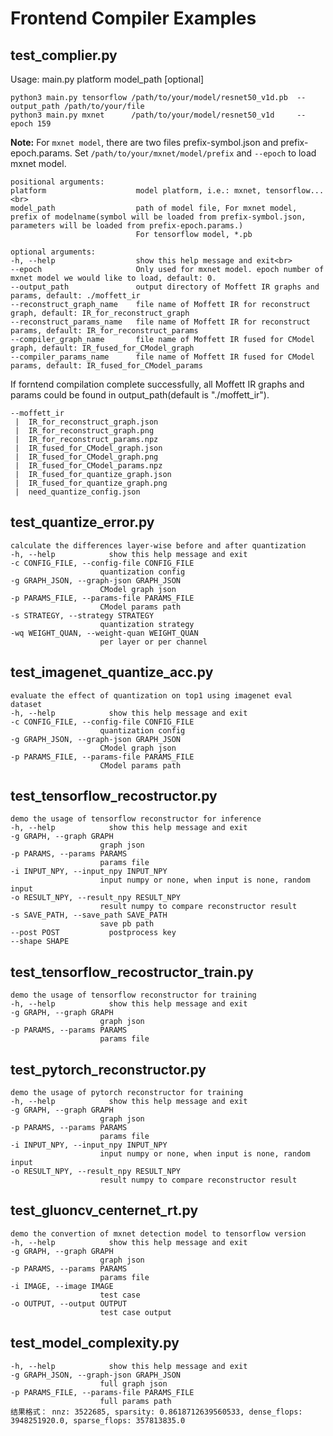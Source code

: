# Frontend Compiler Examples
## test_complier.py
Usage: main.py platform model_path [optional]
  ```
python3 main.py tensorflow /path/to/your/model/resnet50_v1d.pb  --output_path /path/to/your/file
python3 main.py mxnet      /path/to/your/model/resnet50_v1d     --epoch 159
  ```
**Note:** For `mxnet model`, there are two files prefix-symbol.json and prefix-epoch.params. Set `/path/to/your/mxnet/model/prefix` and `--epoch` to load mxnet model.

    positional arguments:
    platform                    model platform, i.e.: mxnet, tensorflow...<br>
    model_path                  path of model file, For mxnet model, prefix of modelname(symbol will be loaded from prefix-symbol.json, parameters will be loaded from prefix-epoch.params.)
                                For tensorflow model, *.pb

    optional arguments:
    -h, --help                  show this help message and exit<br>
    --epoch                     Only used for mxnet model. epoch number of mxnet model we would like to load, default: 0.
    --output_path               output directory of Moffett IR graphs and params, default: ./moffett_ir
    --reconstruct_graph_name    file name of Moffett IR for reconstruct graph, default: IR_for_reconstruct_graph
    --reconstruct_params_name   file name of Moffett IR for reconstruct params, default: IR_for_reconstruct_params
    --compiler_graph_name       file name of Moffett IR fused for CModel graph, default: IR_fused_for_CModel_graph
    --compiler_params_name      file name of Moffett IR fused for CModel params, default: IR_fused_for_CModel_params

If forntend compilation complete successfully, all Moffett IR graphs and params could be found in output_path(default is "./moffett_ir").

    --moffett_ir
     |  IR_for_reconstruct_graph.json
     |  IR_for_reconstruct_graph.png
     |  IR_for_reconstruct_params.npz
     |  IR_fused_for_CModel_graph.json
     |  IR_fused_for_CModel_graph.png
     |  IR_fused_for_CModel_params.npz
     |  IR_fused_for_quantize_graph.json
     |  IR_fused_for_quantize_graph.png
     |  need_quantize_config.json


## test_quantize_error.py

    calculate the differences layer-wise before and after quantization
    -h, --help            show this help message and exit
    -c CONFIG_FILE, --config-file CONFIG_FILE
                        quantization config
    -g GRAPH_JSON, --graph-json GRAPH_JSON
                        CModel graph json
    -p PARAMS_FILE, --params-file PARAMS_FILE
                        CModel params path
    -s STRATEGY, --strategy STRATEGY
                        quantization strategy
    -wq WEIGHT_QUAN, --weight-quan WEIGHT_QUAN
                        per layer or per channel


## test_imagenet_quantize_acc.py
    evaluate the effect of quantization on top1 using imagenet eval dataset
    -h, --help            show this help message and exit
    -c CONFIG_FILE, --config-file CONFIG_FILE
                        quantization config
    -g GRAPH_JSON, --graph-json GRAPH_JSON
                        CModel graph json
    -p PARAMS_FILE, --params-file PARAMS_FILE
                        CModel params path

## test_tensorflow_recostructor.py
    demo the usage of tensorflow reconstructor for inference
    -h, --help            show this help message and exit
    -g GRAPH, --graph GRAPH
                        graph json
    -p PARAMS, --params PARAMS
                        params file
    -i INPUT_NPY, --input_npy INPUT_NPY
                        input numpy or none, when input is none, random input
    -o RESULT_NPY, --result_npy RESULT_NPY
                        result numpy to compare reconstructor result
    -s SAVE_PATH, --save_path SAVE_PATH
                        save pb path
    --post POST           postprocess key
    --shape SHAPE

## test_tensorflow_recostructor_train.py
    demo the usage of tensorflow reconstructor for training
    -h, --help            show this help message and exit
    -g GRAPH, --graph GRAPH
                        graph json
    -p PARAMS, --params PARAMS
                        params file
## test_pytorch_reconstructor.py
    demo the usage of pytorch reconstructor for training
    -h, --help            show this help message and exit
    -g GRAPH, --graph GRAPH
                        graph json
    -p PARAMS, --params PARAMS
                        params file
    -i INPUT_NPY, --input_npy INPUT_NPY
                        input numpy or none, when input is none, random input
    -o RESULT_NPY, --result_npy RESULT_NPY
                        result numpy to compare reconstructor result

## test_gluoncv_centernet_rt.py
    demo the convertion of mxnet detection model to tensorflow version
    -h, --help            show this help message and exit
    -g GRAPH, --graph GRAPH
                        graph json
    -p PARAMS, --params PARAMS
                        params file
    -i IMAGE, --image IMAGE
                        test case
    -o OUTPUT, --output OUTPUT
                        test case output

## test_model_complexity.py
    -h, --help            show this help message and exit
    -g GRAPH_JSON, --graph-json GRAPH_JSON
                        full graph json
    -p PARAMS_FILE, --params-file PARAMS_FILE
                        full params path
    结果格式： nnz: 3522685, sparsity: 0.8618712639560533, dense_flops: 3948251920.0, sparse_flops: 357813835.0